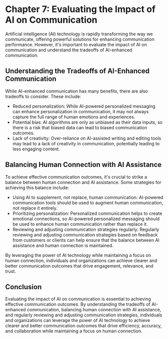Chapter 7: Evaluating the Impact of AI on Communication
=======================================================

Artificial intelligence (AI) technology is rapidly transforming the way we communicate, offering powerful solutions for enhancing communication performance. However, it's important to evaluate the impact of AI on communication and understand the tradeoffs of AI-enhanced communication.

Understanding the Tradeoffs of AI-Enhanced Communication
--------------------------------------------------------

While AI-enhanced communication has many benefits, there are also tradeoffs to consider. These include:

* Reduced personalization: While AI-powered personalized messaging can enhance personalization in communication, it may not always capture the full range of human emotions and experiences.
* Potential bias: AI algorithms are only as unbiased as their data inputs, so there is a risk that biased data can lead to biased communication outcomes.
* Lack of creativity: Over-reliance on AI-assisted writing and editing tools may lead to a lack of creativity in communication, potentially leading to less engaging content.

Balancing Human Connection with AI Assistance
---------------------------------------------

To achieve effective communication outcomes, it's crucial to strike a balance between human connection and AI assistance. Some strategies for achieving this balance include:

* Using AI to supplement, not replace, human communication: AI-powered communication tools should be used to augment human communication, not replace it entirely.
* Prioritizing personalization: Personalized communication helps to create emotional connections, so AI-powered personalized messaging should be used to enhance human communication rather than replace it.
* Reviewing and adjusting communication strategies regularly: Regularly reviewing and adjusting communication strategies based on feedback from customers or clients can help ensure that the balance between AI assistance and human connection is maintained.

By leveraging the power of AI technology while maintaining a focus on human connection, individuals and organizations can achieve clearer and better communication outcomes that drive engagement, relevance, and trust.

Conclusion
----------

Evaluating the impact of AI on communication is essential to achieving effective communication outcomes. By understanding the tradeoffs of AI-enhanced communication, balancing human connection with AI assistance, and regularly reviewing and adjusting communication strategies, individuals and organizations can leverage the power of AI technology to achieve clearer and better communication outcomes that drive efficiency, accuracy, and collaboration while maintaining a focus on human connection.
